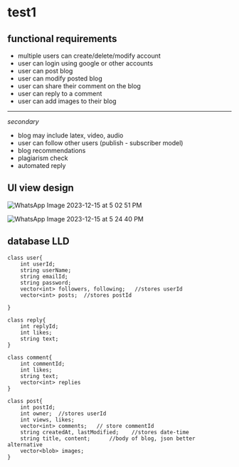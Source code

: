 # test1
## functional requirements 
- multiple users can create/delete/modify account
- user can login using google or other accounts
- user can post blog
- user can modify posted blog
- user can share their comment on the blog
- user can reply to a comment
- user can add images to their blog
---
*secondary*
- blog may include latex, video, audio
- user can follow other users (publish - subscriber model)
- blog recommendations
- plagiarism check
- automated reply


##  UI view design
![WhatsApp Image 2023-12-15 at 5 02 51 PM](https://github.com/d2ep4k/test1/assets/143197927/6b4bcbd4-42c1-4554-92cd-e984dbedcd66)

![WhatsApp Image 2023-12-15 at 5 24 40 PM](https://github.com/d2ep4k/test1/assets/143197927/0eb76e6f-55cb-4723-9352-5e241a7b09d6)

## database LLD
```
class user{
    int userId;
    string userName;
    string emailId;
    string password;
    vector<int> followers, following;   //stores userId 
    vector<int> posts;  //stores postId
    
}

class reply{
    int replyId;
    int likes;
    string text;
}

class comment{
    int commentId;
    int likes;
    string text;
    vector<int> replies
}

class post{
    int postId;
    int owner;  //stores userId
    int views, likes;
    vector<int> comments;   // store commentId
    string createdAt, lastModified;    //stores date-time
    string title, content;      //body of blog, json better alternative
    vector<blob> images;
}
```
